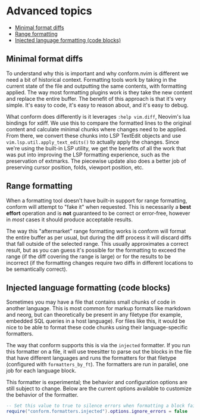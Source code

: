 # Advanced topics

<!-- TOC -->

- [Minimal format diffs](#minimal-format-diffs)
- [Range formatting](#range-formatting)
- [Injected language formatting (code blocks)](#injected-language-formatting-code-blocks)

<!-- /TOC -->

## Minimal format diffs

To understand why this is important and why conform.nvim is different we need a bit of historical context. Formatting tools work by taking in the current state of the file and outputting the same contents, with formatting applied. The way most formatting plugins work is they take the new content and replace the entire buffer. The benefit of this approach is that it's very simple. It's easy to code, it's easy to reason about, and it's easy to debug.

What conform does differently is it leverages `:help vim.diff`, Neovim's lua bindings for xdiff. We use this to compare the formatted lines to the original content and calculate minimal chunks where changes need to be applied. From there, we convert these chunks into LSP TextEdit objects and use `vim.lsp.util.apply_text_edits()` to actually apply the changes. Since we're using the built-in LSP utility, we get the benefits of all the work that was put into improving the LSP formatting experience, such as the preservation of extmarks. The piecewise update also does a better job of preserving cursor position, folds, viewport position, etc.

## Range formatting

When a formatting tool doesn't have built-in support for range formatting, conform will attempt to "fake it" when requested. This is necessarily a **best effort** operation and is **not** guaranteed to be correct or error-free, however in _most_ cases it should produce acceptable results.

The way this "aftermarket" range formatting works is conform will format the entire buffer as per usual, but during the diff process it will discard diffs that fall outside of the selected range. This usually approximates a correct result, but as you can guess it's possible for the formatting to exceed the range (if the diff covering the range is large) or for the results to be incorrect (if the formatting changes require two diffs in different locations to be semantically correct).

## Injected language formatting (code blocks)

Sometimes you may have a file that contains small chunks of code in another language. This is most common for markup formats like markdown and neorg, but can theoretically be present in any filetype (for example, embedded SQL queries in a host language). For files like this, it would be nice to be able to format these code chunks using their language-specific formatters.

The way that conform supports this is via the `injected` formatter. If you run this formatter on a file, it will use treesitter to parse out the blocks in the file that have different languages and runs the formatters for that filetype (configured with `formatters_by_ft`). The formatters are run in parallel, one job for each language block.

This formatter is experimental; the behavior and configuration options are still subject to change. Below are the current options available to customize the behavior of the formatter.

```lua
-- Set this value to true to silence errors when formatting a block fails
require("conform.formatters.injected").options.ignore_errors = false
```
